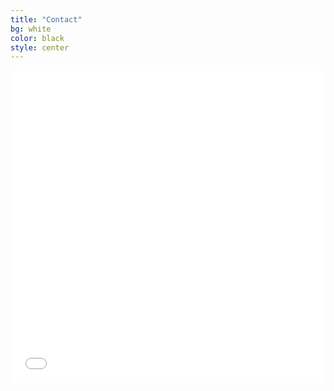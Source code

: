 ```yaml
---
title: "Contact"
bg: white
color: black
style: center
---
```


<!-- <iframe src="https://www.123formbuilder.com/form-4761077/my-form" scrolling="no" 
    style="width: 50vw; height: 500px; overflow: hidden;" frameborder="0">
</iframe> -->

<iframe allowTransparency="true" style="min-height:500px; height:inherit; overflow:hidden;" width="100%" id="contactform123" name="contactform123" marginwidth="0" marginheight="0" frameborder="0" src="//www.123formbuilder.com/my-contact-form-4761077.html">
<p>Your browser does not support iframes. The contact form cannot be displayed. Please use another contact method (phone, fax etc)</p>
</iframe>

